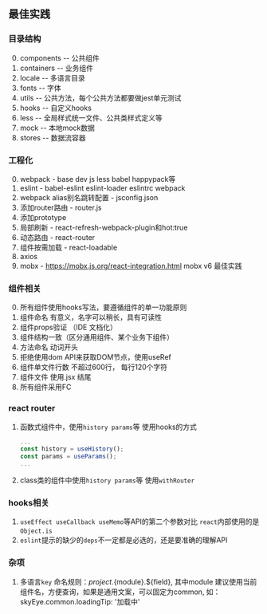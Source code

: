 ## 最佳实践

### 目录结构
0. components -- 公共组件
1. containers -- 业务组件
2. locale -- 多语言目录
3. fonts -- 字体
5. utils -- 公共方法，每个公共方法都要做jest单元测试
6. hooks -- 自定义hooks
7. less -- 全局样式统一文件、公共类样式定义等
8. mock -- 本地mock数据
9. stores -- 数据流容器

### 工程化
0. webpack - base dev js less babel happypack等
1. eslint - babel-eslint eslint-loader eslintrc webpack
2. webpack alias别名跳转配置 - jsconfig.json
3. 添加router路由 - router.js
4. 添加prototype
5. 局部刷新 - react-refresh-webpack-plugin和hot:true
6. 动态路由 - react-router
7. 组件按需加载 - react-loadable
8. axios
9. mobx - https://mobx.js.org/react-integration.html mobx v6 最佳实践



### 组件相关
0. 所有组件使用hooks写法，要遵循组件的单一功能原则
1. 组件命名 有意义，名字可以稍长，具有可读性
2. 组件props验证 （IDE 文档化）
3. 组件结构一致（区分通用组件、某个业务下组件）
5. 方法命名 动词开头
6. 拒绝使用dom API来获取DOM节点，使用useRef
8. 组件单文件行数 不超过600行， 每行120个字符
9. 组件文件 使用.jsx 结尾
10. 所有组件采用FC

### react router
1. 函数式组件中，使用`history params`等 使用hooks的方式
    ```jsx
    ...
    const history = useHistory();
    const params = useParams();
    ...
    ```
2. class类的组件中使用`history params`等 使用`withRouter`

### hooks相关
1. `useEffect useCallback useMemo`等API的第二个参数对比 `react`内部使用的是`Object.is`
2. `eslint`提示的缺少的`deps`不一定都是必选的，还是要准确的理解API


### 杂项
1. 多语言`key` 命名规则：${project}.${module}.${field}, 
其中module 建议使用当前组件名，方便查询，如果是通用文案，可以固定为common, 如：
skyEye.common.loadingTip: '加载中'
